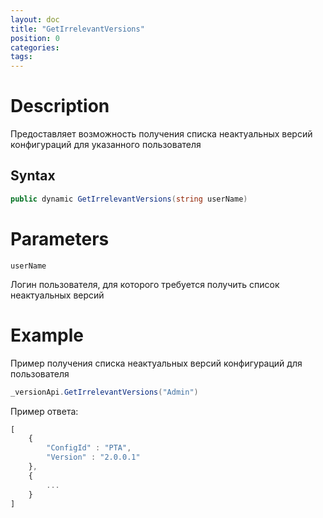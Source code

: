 ```yaml
---
layout: doc
title: "GetIrrelevantVersions"
position: 0
categories: 
tags:
---
```


# Description
Предоставляет возможность получения списка неактуальных версий конфигураций для указанного пользователя

## Syntax

```csharp
public dynamic GetIrrelevantVersions(string userName)
```

# Parameters

`userName`

Логин пользователя, для которого требуется получить список неактуальных версий

# Example

Пример получения списка неактуальных версий конфигураций для пользователя

```csharp
_versionApi.GetIrrelevantVersions("Admin")
```

Пример ответа:

```js
[
	{ 
		"ConfigId" : "PTA",
		"Version" : "2.0.0.1"
	},
	{
		...
	}
]
```
